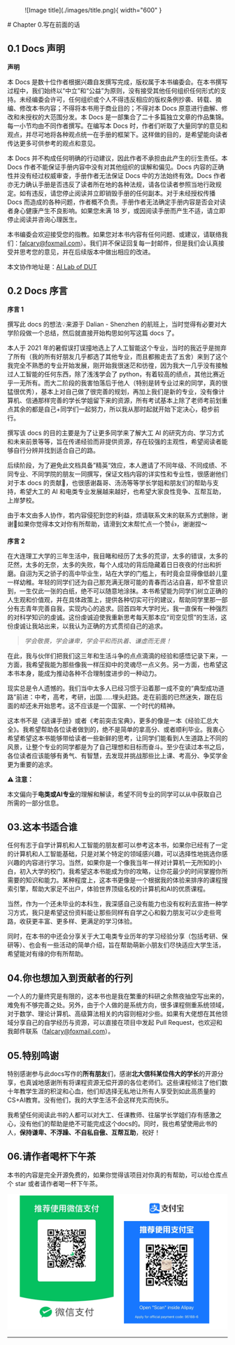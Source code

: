<figure markdown>
  ![Image title](./images/title.png){ width="600" }
</figure>
# Chapter 0.写在前面的话

## 0.1 Docs 声明

**声明**

本 Docs 是数十位作者根据兴趣自发撰写完成，版权属于本书编委会。在本书撰写过程中，我们始终以“中立”和“公益”为原则，没有接受其他任何组织任何形式的支持。未经编委会许可，任何组织或个人不得违反相应的版权条例抄袭、转载、摘编、修改本书内容；不得将本书用于商业目的；不得对本 Docs 原意进行曲解、修改和未授权的大范围分发。本 Docs 是一部集合了二十多篇独立文章的作品集锦。每一小节均由不同作者撰写。在编写本 Docs 时，作者们听取了大量同学的意见和观点，并尽可地将各种观点统一在手册的框架下。这样做的目的，是希望能向读者传达更多可供参考的观点和意见。

本 Docs 并不构成任何明确的行动建议，因此作者不承担由此产生的衍生责任。本 Docs 作者不能保证手册内容中没有对其他组织的误解和偏见。Docs 内容的正确性并没有经过权威审查，手册作者无法保证 Docs 中的方法始终有效。Docs 作者亦无力确认手册是否违反了读者所在地的各种法规，请各位读者参照当地行政规定。如有违反，请您停止阅读并立即销毁手册的任何副本。对于未经授权传播 Docs 而造成的各种问题，作者概不负责。手册作者无法确定手册内容是否会对读者身心健康产生不良影响。如果您未满 18 岁，或因阅读手册而产生不适，请立即停止阅读并咨询心理医生。

本书编委会欢迎接受您的指教。如果您对本书内容有任何问题、或建议，请联络我们：[falcary@foxmail.com](mailto:falcary@foxmail.com)）。我们并不保证回复每一封邮件，但是我们会认真接受并思考您的意见，并在后续版本中做出相应的改进。

本文协作地址是：[AI Lab of DUT](https://ujsosoymgz.feishu.cn/docx/LX8ldzcqCoB11GxCFDGcogFAnie?from=from_copylink)  

## 0.2  Docs 序言

**序言 1** 

撰写此 docs 的想法💡来源于 Dalian - Shenzhen 的航班上，当时觉得有必要对大学阶段做一个总结，然后就直接开始构思如何写这篇 docs 了。

本人于 2021 年的暑假误打误撞地选上了人工智能这个专业，当时的我近乎是抛弃了所有（我的所有好朋友几乎都选了其他专业，而且都搬走去了五舍）来到了这个我完全不熟悉的专业开始发展，刚开始我很迷茫和彷徨，因为我大一几乎没有接触过人工智能的任何东西，除了浅浅学会了 python，有着较高的绩点，其他比赛近乎一无所有。而大二阶段的我害怕落后于他人（特别是转专业过来的同学，真的很猛很优秀），基本上对自己做了很完善的规划，再加上我们是新的专业，没有像计算机、信通那样完善的学长学姐留下来的资源，所有考试基本上除了老师考前划重点其余的都是自己+同学们一起努力，所以我从那时起就开始下定决心，稳步前行。

撰写该 docs 的目的主要是为了让更多同学来了解大工 AI 的研究方向、学习方式和未来前景等等，旨在传递经验而非提供资源，存在较强的主观性，希望阅读者能够自行分辨并找到适合自己的路。

后续阶段，为了避免此文档具备”精英“效应，本人邀请了不同年级、不同成绩、不同专业、不同学院的朋友一同撰写，保证文档内容的详实性和专业性，很感谢他们对于本 docs 的贡献🎉，也很感谢磊哥、汤汤等等学长学姐和朋友们的帮助与支持，希望大工的 AI 和电类专业发展越来越好，也希望大家良性竞争、互帮互助，上岸梦校。

由于本文由多人协作，若内容侵犯到您的利益，烦请联系文末的联系方式删除，谢谢🙏如果你觉得本文对你有所帮助，请滑到文末帮忙点一个赞👍，谢谢捏～

**序言 2**

在大连理工大学的三年生活中，我目睹和经历了太多的荒谬，太多的错误，太多的茫然，太多的无奈，太多的失败，每个人成功的背后隐藏着日日夜夜的付出和折磨。自诩为天之骄子的高中毕业生，站在大学的门槛上，有时竟会显得像低龄儿童一样幼稚。年轻的同学们还为自己那充满无限可能的青春而沾沾自喜，却不曾意识到，一生仅此一张的白纸，绝不可以随意地涂抹。本书希望能为同学们树立正确的人生观和价值观，并在具体政策上，提供各种切实可行的建议，帮助同学里那一部分有志青年完善自我，实现内心的追求。回首四年大学时光，我一直保有一种强烈的对科学知识的虔诚。这份虔诚迫使我重新思考每天那本应“司空见惯”的生活，这份虔诚让我站出来，以我认为正确的方式贯彻自己的追求。

> *学会敬畏，学会谦卑，学会平和而执着、谦虚而无畏！*

在此，我与伙伴们把我们这三年和生活斗争的点点滴滴的经验和感悟记录下来，一方面，我希望我能为那些像我一样压抑中的灵魂尽一点义务。另一方面，也希望这本书本身，能成为推动各种不合理制度进步的一种动力。

现实总是令人遗憾的。我们当中太多人已经习惯于沿着那一成不变的“典型成功道路”前进：中考，高考，考研，出国......埋头赶路。走在前面的已然迷失，跟在后面的却还未开始思考。这不应该是一个国家、一个时代的精神。

这本书不是《逃课手册》或者《考前突击宝典》，更多的像是一本《经验汇总大全》。我希望帮助各位读者做到的，绝不是简单的拿高分、或者顺利毕业。我衷心希望希望这本书能够带给读者一些新鲜的思考，让同学们能看到人生道路上不同的风景，让整个专业的同学都是为了自己理想和目标而奋斗。至少在读过本书之后，各位读者应该能够有勇气、有智慧，去发现并挑战那些比上课、考高分、争奖学金更为重要的追求。

**⚠️ 注意：**

本文偏向于**电类或AI专业**的理解和解读，希望不同专业的同学可以从中获取自己所需的一部分信息。

## 03.这本书适合谁

任何有志于自学计算机和人工智能的朋友都可以参考这本书，如果你已经有了一定的计算机和人工智能基础，只是对某个特定的领域感兴趣，可以选择性地挑选你感兴趣的内容进行学习。当然，如果你是一个像我当年一样对计算机一无所知的小白，初入大学的校门，我希望这本书能成为你的攻略，让你花最少的时间掌握你所需要的知识和能力。某种程度上，这本书更像是一个根据我的体验来排序的课程搜索引擎，帮助大家足不出户，体验世界顶级名校的计算机和AI的优质课程。

当然，作为一个还未毕业的本科生，我深感自己没有能力也没有权利去宣扬一种学习方式，我只是希望这份资料能让那些同样有自学之心和毅力朋友可以少走些弯路，收获更丰富、更多样、更满足的学习体验。

同时，在本书的中还会分享关于大工电类专业历年的学习经验分享（包括考研、保研等）、也会有一些活动的简单介绍，旨在帮助萌新小朋友们尽快适应大学生活，希望能对有缘的你有所帮助。



## 04.你也想加入到贡献者的行列

一个人的力量终究是有限的，这本书也是我在繁重的科研之余熬夜抽空写出来的，难免有不够完善之处。另外，由于个人做的是系统方向，很多课程侧重系统领域，对于数学、理论计算机、高级算法相关的内容则相对少些。如果有大佬想在其他领域分享自己的自学经历与资源，可以直接在项目中发起 Pull Request，也欢迎和我邮件联系（[falcary@foxmail.com](mailto:falcary@foxmail.com)）。

## 05.特别鸣谢

特别感谢参与此docs写作的**所有朋友**们，感谢**北大信科某位伟大的学长**的开源分享，也真诚地感谢所有将课程资源无偿开源的各位老师们。这些课程倾注了他们数十年教学生涯的积淀和心血，他们却选择无私地让所有人享受到如此高质量的CS+AI教育。没有他们，我的大学生活不会这样充实而快乐。

我希望任何阅读此书的人都可以对大工、任课教师、往届学长学姐们存有感激之心，没有他们的帮助是绝不可能完成这个docs的。同时，我也希望使用此书的人，**保持谦卑、不浮躁、不自私自傲、互帮互助**，祝好！

## 06.请作者喝杯下午茶

本书的内容是完全开源免费的，如果你觉得该项目对你真的有帮助，可以给仓库点个 star 或者请作者喝一杯下午茶。

![Image title](./images/PAYMENT.png)

------

<script src="https://giscus.app/client.js"
        data-repo="AnonymousDUTAI/SREKCARC-IA-TUD"
        data-repo-id="R_kgDOKG3dKg"
        data-category="General"
        data-category-id="DIC_kwDOKG3dKs4CYmFw"
        data-mapping="pathname"
        data-strict="0"
        data-reactions-enabled="1"
        data-emit-metadata="0"
        data-input-position="top"
        data-theme="preferred_color_scheme"
        data-lang="zh-CN"
        data-loading="lazy"
        crossorigin="anonymous"
        async>
</script>

<script>
    var palette = __get("__palette")
    if (palette && typeof palette.color === "object") {
        if (palette.color.scheme === "slate") {
            const giscus = document.querySelector("script[src*=giscus]")
            giscus.setAttribute("data-theme", "dark_protanopia")
        }
    }

    document.addEventListener("DOMContentLoaded", function () {
        const ref = document.querySelector("[data-md-component=palette]")
        ref.addEventListener("change", function () {
            var palette = __get("__palette")
            if (palette && typeof palette.color === "object") {
                const theme = palette.color.scheme === "slate" ? "dark_protanopia" : "light_protanopia"
                const frame = document.querySelector(".giscus-frame")
                frame.contentWindow.postMessage({
                    giscus: { setConfig: { theme } }
                }, "https://giscus.app")
            }
        })
    })
</script>

<!-- Google tag (gtag.js) -->
<script async src="https://www.googletagmanager.com/gtag/js?id=G-WKNQN4V76J"></script>
<script>
  window.dataLayer = window.dataLayer || [];
  function gtag(){dataLayer.push(arguments);}
  gtag('js', new Date());
  gtag('config', 'G-WKNQN4V76J');
</script>
